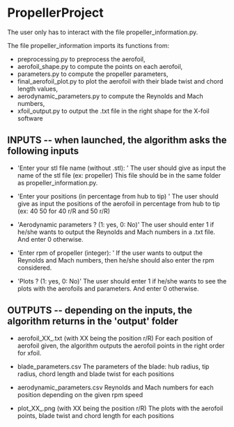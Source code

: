 # PropellerProject

The user only has to interact with the file propeller_information.py. 

The file propeller_information imports its functions from:
- preprocessing.py to preprocess the aerofoil, 
- aerofoil_shape.py to compute the points on each aerofoil, 
- parameters.py to compute the propeller parameters, 
- final_aerofoil_plot.py to plot the aerofoil with their blade twist and chord length values, 
- aerodynamic_parameters.py to compute the Reynolds and Mach numbers, 
- xfoil_output.py to output the .txt file in the right shape for the X-foil software

## INPUTS -- when launched, the algorithm asks the following inputs

- 'Enter your stl file name (without .stl): '
The user should give as input the name of the stl file (ex: propeller)
This file should be in the same folder as propeller_information.py.

- 'Enter your positions (in percentage from hub to tip) '
The user should give as input the positions of the aerofoil in percentage from hub to tip (ex: 40 50 for 40 r/R and 50 r/R)

- 'Aerodynamic parameters ?  (1: yes, 0: No)'
The user should enter 1 if he/she wants to output the Reynolds and Mach numbers in a .txt file. 
And enter 0 otherwise.

- 'Enter rpm of propeller (integer): '
If the user wants to output the Reynolds and Mach numbers, then he/she should also enter the rpm considered.

- 'Plots ? (1: yes, 0: No)'
The user should enter 1 if he/she wants to see the plots with the aerofoils and parameters. 
And enter 0 otherwise.


## OUTPUTS -- depending on the inputs, the algorithm returns in the 'output' folder

- aerofoil_XX_.txt   (with XX being the position r/R)
For each position of aerofoil given, the algorithm outputs the aerofoil points in the right order for xfoil.

- blade_parameters.csv
The parameters of the blade: hub radius, tip radius, chord length and blade twist for each positions

- aerodynamic_parameters.csv
Reynolds and Mach numbers for each position depending on the given rpm speed

- plot_XX_.png  (with XX being the position r/R)
The plots with the aerofoil points, blade twist and chord length for each positions